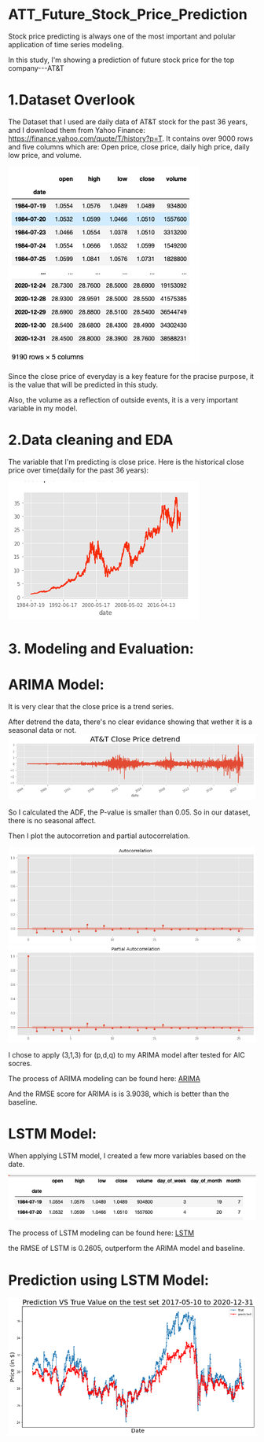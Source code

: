 # ATT_Future_Stock_Price_Prediction



Stock price predicting is always one of the most important and polular application of time series modeling.

In this study, I'm showing a prediction of future stock price for the top company---AT&T


# 1.Dataset Overlook

The Dataset that I used are daily data of AT&T stock for the past 36 years, and I download them from Yahoo Finance: https://finance.yahoo.com/quote/T/history?p=T. 
It contains over 9000 rows and five columns which are: Open price, close price, daily high price, daily low price, and volume.

![Screenshot](Image/1.png)

Since the close price of everyday is a key feature for the pracise purpose, it is the value that will be predicted in this study.

Also, the volume as a reflection of outside events, it is a very important variable in my model.


# 2.Data cleaning and EDA
The variable that I'm predicting is close price. 
Here is the historical close price over time(daily for the past 36 years):

![Screenshot](Image/2.png)


# 3. Modeling and Evaluation:
  # ARIMA Model:
  
  It is very clear that the close price is a trend series. 

  After detrend the data, there's no clear evidance showing that wether it is a seasonal data or not.
![Screenshot](Image/3.png)

So I calculated the ADF, the P-value is smaller than 0.05. So in our dataset, there is no seasonal affect.
  
  Then I plot the autocorretion and partial autocorrelation.
  
  ![Screenshot](Image/4.png)
  ![Screenshot](Image/5.png)
  
  I chose to apply (3,1,3) for (p,d,q) to my ARIMA model after tested for AIC socres.
  
  The process of ARIMA modeling can be found here: [ARIMA](https://github.com/mianwei66/ATT_Future_Stock_Price_Prediction/blob/main/Models/LSTM_MODEL.ipynb)
  
  And the RMSE score for ARIMA is is 3.9038, which is better than the baseline.
  
  # LSTM Model:
  
  When applying LSTM model, I created a few more variables based on the date.
  
   ![Screenshot](Image/6.png)
   
  The process of LSTM modeling can be found here: [LSTM](https://github.com/mianwei66/ATT_Future_Stock_Price_Prediction/blob/main/Models/LSTM_MODEL.ipynb)
  
  the RMSE of LSTM is 0.2605, outperform the ARIMA model and baseline. 
  
  # Prediction using LSTM Model:
  
  ![Screenshot](Image/7.png)
  

  




